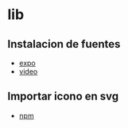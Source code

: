 # lib

## Instalacion de fuentes
- [expo](https://docs.expo.dev/versions/latest/sdk/font/#are-you-using-this-library-in-a)
- [video](https://www.youtube.com/watch?v=25pG-T7jbGM)

## Importar icono en svg
- [npm](https://www.npmjs.com/package/react-native-svg-transformer)